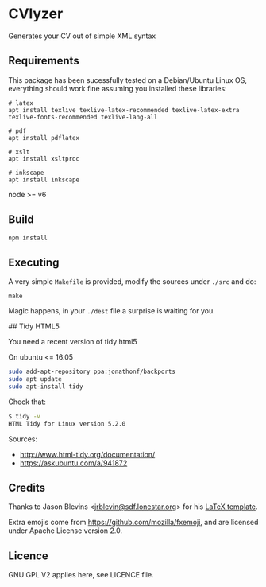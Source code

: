 # CVlyzer

Generates your CV out of simple XML syntax

## Requirements

This package has been sucessfully tested on a Debian/Ubuntu Linux OS, everything should work fine assuming you installed these libraries:

```
# latex
apt install texlive texlive-latex-recommended texlive-latex-extra texlive-fonts-recommended texlive-lang-all

# pdf
apt install pdflatex

# xslt
apt install xsltproc

# inkscape
apt install inkscape
```

node >= v6

## Build

```js
npm install
```

## Executing

A very simple `Makefile` is provided, modify the sources under `./src` and do:

	make

Magic happens, in your `./dest` file a surprise is waiting for you.

## Tidy HTML5

You need a recent version of tidy html5

On ubuntu <= 16.05 
```sh
sudo add-apt-repository ppa:jonathonf/backports
sudo apt update
sudo apt-install tidy
```

Check that:

```sh
$ tidy -v
HTML Tidy for Linux version 5.2.0
```

Sources:

 * http://www.html-tidy.org/documentation/
 * https://askubuntu.com/a/941872

## Credits

Thanks to Jason Blevins &lt;jrblevin@sdf.lonestar.org&gt; for his [LaTeX template](http://jblevins.org/projects/cv-template/).

Extra emojis come from https://github.com/mozilla/fxemoji, and are licensed under Apache License version 2.0.

## Licence

GNU GPL V2 applies here, see LICENCE file.
